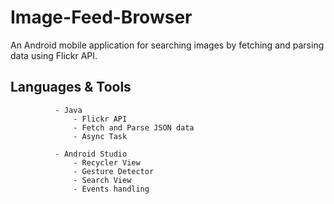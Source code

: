 # Image-Feed-Browser

An Android mobile application for searching images by fetching and parsing data using Flickr API.

## Languages & Tools

              - Java
                  - Flickr API
                  - Fetch and Parse JSON data
                  - Async Task
                  
              - Android Studio  
                  - Recycler View
                  - Gesture Detector
                  - Search View
                  - Events handling
                


